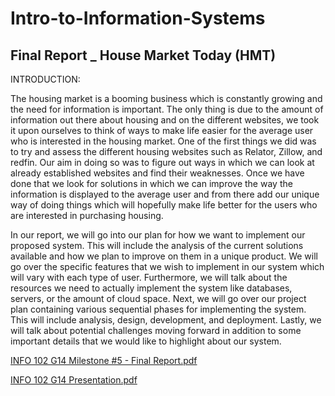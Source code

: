 # Intro-to-Information-Systems
## Final Report _ House Market Today (HMT)


INTRODUCTION:  

The housing market is a booming business which is constantly growing and the need for information is important. The only thing is due to the amount of information out there about housing and on the different websites, we took it upon ourselves to think of ways to make life easier for the average user who is interested in the housing market. One of the first things we did was to try and assess the different housing websites such as Relator, Zillow, and redfin. Our aim in doing so was to figure out ways in which we can look at already established websites and find their weaknesses. Once we have done that we look for solutions in which we can improve the way the information is displayed to the average user and from there add our unique way of doing things which will hopefully make life better for the users who are interested in purchasing housing.  

In our report, we will go into our plan for how we want to implement our proposed system. This will include the analysis of the current solutions available and how we plan to improve on them in a unique product. We will go over the specific features that we wish to implement in our system which will vary with each type of user. Furthermore, we will talk about the resources we need to actually implement the system like databases, servers, or the amount of cloud space. Next, we will go over our project plan containing various sequential phases for implementing the system. This will include analysis, design, development, and deployment. Lastly, we will talk about potential challenges moving forward in addition to some important details that we would like to highlight about our system.

[INFO 102 G14 Milestone #5 - Final Report.pdf]([embed]https://github.com/YENA0512/Intro-to-Information-Systems/files/11308142/INFO.102.G14.Milestone.5.-.Final.Report.pdf[/embed])

[INFO 102 G14 Presentation.pdf](https://github.com/YENA0512/Intro-to-Information-Systems/files/11308143/INFO.102.G14.Presentation.pdf)
